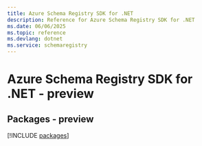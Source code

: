 ```yaml
---
title: Azure Schema Registry SDK for .NET
description: Reference for Azure Schema Registry SDK for .NET
ms.date: 06/06/2025
ms.topic: reference
ms.devlang: dotnet
ms.service: schemaregistry
---
```

# Azure Schema Registry SDK for .NET - preview
## Packages - preview
[!INCLUDE [packages](schema-registry-index.md)]